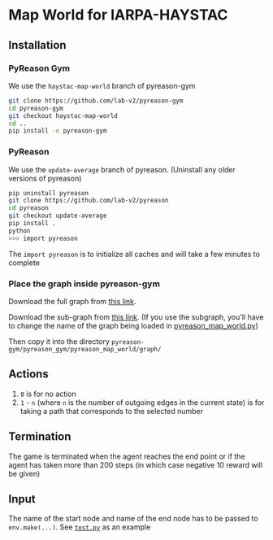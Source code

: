 # Map World for IARPA-HAYSTAC

## Installation

### PyReason Gym
We use the `haystac-map-world` branch of pyreason-gym
```bash
git clone https://github.com/lab-v2/pyreason-gym
cd pyreason-gym
git checkout haystac-map-world
cd ..
pip install -e pyreason-gym
```

### PyReason
We use the `update-average` branch of pyreason. (Uninstall any older versions of pyreason)
```bash
pip uninstall pyreason
git clone https://github.com/lab-v2/pyreason
cd pyreason
git checkout update-average
pip install .
python
>>> import pyreason
```
The `import pyreason` is to initialize all caches and will take a few minutes to complete



### Place the graph inside pyreason-gym
Download the full graph from [this link](https://drive.google.com/file/d/1vXPcPxJAQWBnoNSc2-d1P-_nAEl6u-5M/view?usp=drive_link).

Download the sub-graph from [this link](https://drive.google.com/file/d/13ZPFG8kBoQFgn9zPD1JaTmUQAoRHeo5L/view?usp=drive_link). (If you use the subgraph, you'll have to change the name of the graph being loaded in [pyreason_map_world.py](https://github.com/lab-v2/pyreason-gym/blob/haystac-map-world/pyreason_gym/pyreason_map_world/pyreason_map_world.py#L33))

Then copy it into the directory `pyreason-gym/pyreason_gym/pyreason_map_world/graph/`

## Actions
1. `0` is for no action
2. `1` - `n` (where `n` is the number of outgoing edges in the current state) is for taking a path that corresponds to the selected number

## Termination
The game is terminated when the agent reaches the end point or if the agent has taken more than 200 steps (in which case negative 10 reward will be given)

## Input
The name of the start node and name of the end node has to be passed to `env.make(...)`. See [`test.py`](/test.py) as an example
